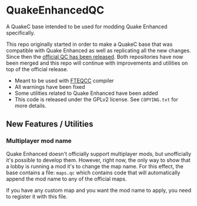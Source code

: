 # QuakeEnhancedQC
A QuakeC base intended to be used for modding Quake Enhanced specifically.

This repo originally started in order to make a QuakeC base that was compatible with Quake Enhanced as well as replicating all the new changes.
Since then the [official QC has been released](https://github.com/id-Software/quake-rerelease-qc).
Both repositories have now been merged and this repo will continue with improvements and utilities on top of the official release.

* Meant to be used with [FTEQCC](https://www.fteqcc.org) compiler
* All warnings have been fixed
* Some utilities related to Quake Enhanced have been added
* This code is released under the GPLv2 license. See `COPYING.txt` for more details.

## New Features / Utilities

### Multiplayer mod name
Quake Enhanced doesn't officially support multiplayer mods, but unofficially it's possible to develop them. However, right now, the only way to show that a lobby is running a mod it's to change the map name.
For this effect, the base contains a file: `maps.qc` which contains code that will automatically append the mod name to any of the official maps.

If you have any custom map and you want the mod name to apply, you need to register it with this file.